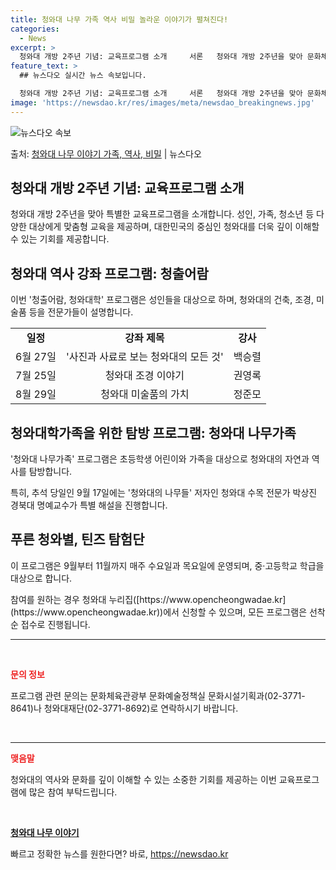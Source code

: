 ```yaml
---
title: 청와대 나무 가족 역사 비밀 놀라운 이야기가 펼쳐진다!
categories:
  - News
excerpt: >
  청와대 개방 2주년 기념: 교육프로그램 소개     서론   청와대 개방 2주년을 맞아 문화체육관광부와 청와…
feature_text: >
  ## 뉴스다오 실시간 뉴스 속보입니다.

  청와대 개방 2주년 기념: 교육프로그램 소개     서론   청와대 개방 2주년을 맞아 문화체육관광부와 청와…
image: 'https://newsdao.kr/res/images/meta/newsdao_breakingnews.jpg'
---
```


![뉴스다오 속보](https://newsdao.kr/res/images/meta/newsdao_breakingnews.jpg)

<p>출처: <a href="https://newsdao.kr/4314" rel="dofollow">청와대 나무 이야기 가족, 역사, 비밀</a> | 뉴스다오</p>

<h2 data-ke-size="size26">청와대 개방 2주년 기념: 교육프로그램 소개</h2>
<p data-ke-size="size16">청와대 개방 2주년을 맞아 특별한 교육프로그램을 소개합니다. 성인, 가족, 청소년 등 다양한 대상에게 맞춤형 교육을 제공하며, 대한민국의 중심인 청와대를 더욱 깊이 이해할 수 있는 기회를 제공합니다.</p>

<h2 data-ke-size="size26">청와대 역사 강좌 프로그램: 청출어람</h2>
<p data-ke-size="size16">이번 '청출어람, 청와대학' 프로그램은 성인들을 대상으로 하며, 청와대의 건축, 조경, 미술품 등을 전문가들이 설명합니다.</p>

<table>
	<tr>
		<td style="text-align: center; height: 17px;"><b>일정</b></td>
		<td style="text-align: center; height: 17px;"><b>강좌 제목</b></td>
		<td style="text-align: center; height: 17px;"><b>강사</b></td>
	</tr>
	<tr>
		<td style="text-align: center; height: 17px;">6월 27일</td>
		<td style="text-align: center; height: 17px;">'사진과 사료로 보는 청와대의 모든 것'</td>
		<td style="text-align: center; height: 17px;">백승렬</td>
	</tr>
	<tr>
		<td style="text-align: center; height: 17px;">7월 25일</td>
		<td style="text-align: center; height: 17px;">청와대 조경 이야기</td>
		<td style="text-align: center; height: 17px;">권영록</td>
	</tr>
	<tr>
		<td style="text-align: center; height: 17px;">8월 29일</td>
		<td style="text-align: center; height: 17px;">청와대 미술품의 가치</td>
		<td style="text-align: center; height: 17px;">정준모</td>
	</tr>
</table>

<h2 data-ke-size="size26">청와대학가족을 위한 탐방 프로그램: 청와대 나무가족</h2>
<p data-ke-size="size16">'청와대 나무가족' 프로그램은 초등학생 어린이와 가족을 대상으로 청와대의 자연과 역사를 탐방합니다.</p>

<p data-ke-size="size16">특히, 추석 당일인 9월 17일에는 '청와대의 나무들' 저자인 청와대 수목 전문가 박상진 경북대 명예교수가 특별 해설을 진행합니다.</p>

<h2 data-ke-size="size26">푸른 청와별, 틴즈 탐험단</h2>
<p data-ke-size="size16">이 프로그램은 9월부터 11월까지 매주 수요일과 목요일에 운영되며, 중·고등학교 학급을 대상으로 합니다.</p>

<p data-ke-size="size16">참여를 원하는 경우 청와대 누리집([https://www.opencheongwadae.kr](https://www.opencheongwadae.kr))에서 신청할 수 있으며, 모든 프로그램은 선착순 접수로 진행됩니다.</p>

<hr>
<p data-ke-size="size16">&nbsp;</p>

<p data-ke-size="size16"><b><span style="color: #ee2323;">문의 정보</span></b></p>
<p data-ke-size="size16">프로그램 관련 문의는 문화체육관광부 문화예술정책실 문화시설기획과(02-3771-8641)나 청와대재단(02-3771-8692)로 연락하시기 바랍니다.</p>

<p data-ke-size="size16">&nbsp;</p>
<hr>

<p data-ke-size="size16"><b><span style="color: #ee2323;">맺음말</span></b></p>
<p data-ke-size="size16">청와대의 역사와 문화를 깊이 이해할 수 있는 소중한 기회를 제공하는 이번 교육프로그램에 많은 참여 부탁드립니다.</p>

<p data-ke-size="size16">&nbsp;</p>
<p data-ke-size="size16"><b><span style="color: #ee2323;"><a href="https://newsdao.kr/4314">청와대 나무 이야기</a></span></b></p> 

빠르고 정확한 뉴스를 원한다면? 바로, <a href="https://newsdao.kr" rel="dofollow">https://newsdao.kr</a>


